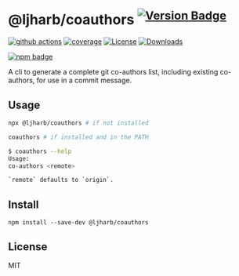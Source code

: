 # @ljharb/coauthors <sup>[![Version Badge][npm-version-svg]][package-url]</sup>

[![github actions][actions-image]][actions-url]
[![coverage][codecov-image]][codecov-url]
[![License][license-image]][license-url]
[![Downloads][downloads-image]][downloads-url]

[![npm badge][npm-badge-png]][package-url]

A cli to generate a complete git co-authors list, including existing co-authors, for use in a commit message.

## Usage

```sh
npx @ljharb/coauthors # if not installed

coauthors # if installed and in the PATH
```

```sh
$ coauthors --help
Usage:
co-authors <remote>

`remote` defaults to `origin`.
```

## Install

```
npm install --save-dev @ljharb/coauthors
```

## License

MIT

[package-url]: https://npmjs.org/package/@ljharb/coauthors
[npm-version-svg]: https://versionbadg.es/ljharb/coauthors.svg
[deps-svg]: https://david-dm.org/ljharb/coauthors.svg
[deps-url]: https://david-dm.org/ljharb/coauthors
[dev-deps-svg]: https://david-dm.org/ljharb/coauthors/dev-status.svg
[dev-deps-url]: https://david-dm.org/ljharb/coauthors#info=devDependencies
[npm-badge-png]: https://nodei.co/npm/@ljharb/coauthors.png?downloads=true&stars=true
[license-image]: https://img.shields.io/npm/l/@ljharb/coauthors.svg
[license-url]: LICENSE
[downloads-image]: https://img.shields.io/npm/dm/@ljharb/coauthors.svg
[downloads-url]: https://npm-stat.com/charts.html?package=@ljharb/coauthors
[codecov-image]: https://codecov.io/gh/ljharb/coauthors/branch/main/graphs/badge.svg
[codecov-url]: https://app.codecov.io/gh/ljharb/coauthors/
[actions-image]: https://img.shields.io/endpoint?url=https://github-actions-badge-u3jn4tfpocch.runkit.sh/ljharb/coauthors
[actions-url]: https://github.com/ljharb/coauthors/actions
